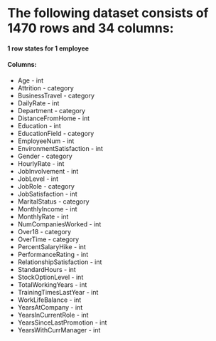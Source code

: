 # The following dataset consists of 1470 rows and 34 columns:

#### 1 row states for 1 employee

#### Columns:
* Age - int
* Attrition - category
* BusinessTravel - category
* DailyRate - int
* Department - category
* DistanceFromHome - int 
* Education - int 
* EducationField - category
* EmployeeNum - int
* EnvironmentSatisfaction - int 
* Gender - category
* HourlyRate - int 
* JobInvolvement - int 
* JobLevel - int 
* JobRole - category
* JobSatisfaction - int 
* MaritalStatus - category 
* MonthlyIncome - int 
* MonthlyRate - int 
* NumCompaniesWorked - int 
* Over18 - category
* OverTime - category
* PercentSalaryHike - int 
* PerformanceRating - int 
* RelationshipSatisfaction - int 
* StandardHours - int 
* StockOptionLevel - int 
* TotalWorkingYears - int 
* TrainingTimesLastYear - int 
* WorkLifeBalance - int 
* YearsAtCompany - int 
* YearsInCurrentRole - int 
* YearsSinceLastPromotion - int 
* YearsWithCurrManager - int